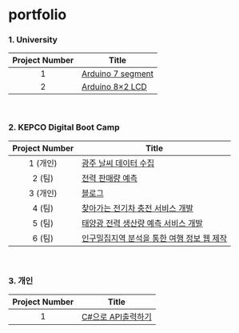 # portfolio

### 1. University
|Project Number|Title|
|:----:|----|
|1|[Arduino 7 segment](https://www.tinkercad.com/things/6hINGanReT8-anode-7-segment?sharecode=PCOvt-WR_xaFc8EcV0Jvhz7QnescVChUSaZxOPPbzyY)|
|2|[Arduino 8×2 LCD](https://www.tinkercad.com/things/6wUngBKpGcA-82-lcd?sharecode=EGRf8aJDgXFiqXCGXIVMT3NTuZP4fmuUK0avhgU5DwU)|

<br>

### 2. KEPCO Digital Boot Camp
|Project Number|Title|
|:----:|----|
|1 (개인)|[광주 날씨 데이터 수집](https://github.com/portk/portfolio/blob/main/pages/project1.md)|
|2 (팀)|[전력 판매량 예측](https://github.com/portk/portfolio/blob/main/pages/project2.md)|
|3 (개인)|[블로그](https://github.com/portk/portfolio/blob/main/pages/project3.md)|
|4 (팀)|[찾아가는 전기차 충전 서비스 개발](https://github.com/portk/portfolio/blob/main/pages/project4.md)|
|5 (팀)|[태양광 전력 생산량 예측 서비스 개발](https://github.com/portk/portfolio/blob/main/pages/project5.md)|
|6 (팀)|[인구밀집지역 분석을 통한 여행 정보 웹 제작](https://github.com/portk/portfolio/blob/main/pages/project6.md)|

<br>

### 3. 개인
|Project Number|Title|
|:----:|----|
|1|[C#으로 API출력하기](https://github.com/portk/portfolio/blob/main/pages/project7.md)|
